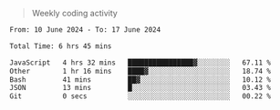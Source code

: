 > Weekly coding activity
<!--START_SECTION:waka-->

```txt
From: 10 June 2024 - To: 17 June 2024

Total Time: 6 hrs 45 mins

JavaScript   4 hrs 32 mins   ████████████████▓░░░░░░░░   67.11 %
Other        1 hr 16 mins    ████▓░░░░░░░░░░░░░░░░░░░░   18.74 %
Bash         41 mins         ██▓░░░░░░░░░░░░░░░░░░░░░░   10.12 %
JSON         13 mins         █░░░░░░░░░░░░░░░░░░░░░░░░   03.43 %
Git          0 secs          ░░░░░░░░░░░░░░░░░░░░░░░░░   00.22 %
```

<!--END_SECTION:waka-->
